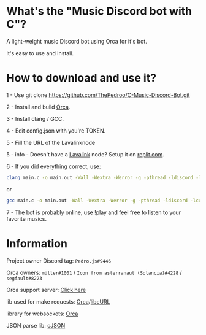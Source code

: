 # What's the "Music Discord bot with C"?

A light-weight music Discord bot using Orca for it's bot.

It's easy to use and install.

# How to download and use it?

1 - Use git clone https://github.com/ThePedroo/C-Music-Discord-Bot.git

2 - Install and build [Orca](https://github.com/cee-studio/orca).

3 - Install clang / GCC.

4 - Edit config.json with you're TOKEN.

5 - Fill the URL of the Lavalinknode

5 - info - Doesn't have a [Lavalink](https://github.com/freyacodes/Lavalink) node? Setup it on [replit.com](https://replit.com/).
  
6 - If you did everything correct, use:
```bash
clang main.c -o main.out -Wall -Wextra -Werror -g -pthread -ldiscord -lcurl -lcrypto -lpthread -lm -lsqlite3 && ./main.out
```
or
```bash
gcc main.c -o main.out -Wall -Wextra -Werror -g -pthread -ldiscord -lcurl -lcrypto -lpthread -lm -lsqlite3 && ./main.out
```

7 - The bot is probably online, use !play <music> and feel free to listen to your favorite musics.
  
# Information
 
 Project owner Discord tag: `Pedro.js#9446`

 Orca owners: `müller#1001` / `Icon from asterranaut (Solancia)#4228` / `segfault#8223`

 Orca support server: [Click here](https://discord.gg/9cHUyCc7rs)
  
 lib used for make requests: [Orca](https://github.com/cee-studio/orca)/[libcURL](https://curl.se/libcurl/c/)

 library for websockets: [Orca](https://github.com/cee-studio/orca)

 JSON parse lib: [cJSON](https://github.com/DaveGamble/cJSON)
